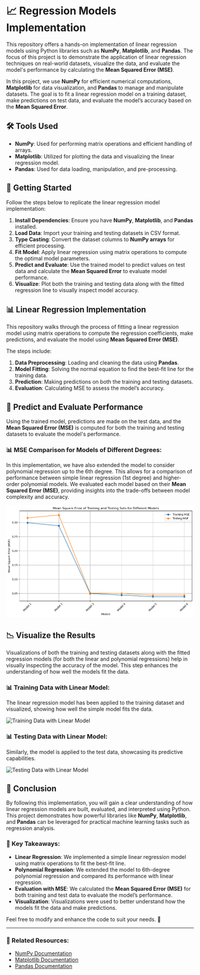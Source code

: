 # 📈 Regression Models Implementation

This repository offers a hands-on implementation of linear regression models using Python libraries such as **NumPy**, **Matplotlib**, and **Pandas**. The focus of this project is to demonstrate the application of linear regression techniques on real-world datasets, visualize the data, and evaluate the model's performance by calculating the **Mean Squared Error (MSE)**.

In this project, we use **NumPy** for efficient numerical computations, **Matplotlib** for data visualization, and **Pandas** to manage and manipulate datasets. The goal is to fit a linear regression model on a training dataset, make predictions on test data, and evaluate the model’s accuracy based on the **Mean Squared Error**.

## 🛠️ Tools Used
- **NumPy**: Used for performing matrix operations and efficient handling of arrays.
- **Matplotlib**: Utilized for plotting the data and visualizing the linear regression model.
- **Pandas**: Used for data loading, manipulation, and pre-processing.

## 🚀 Getting Started
Follow the steps below to replicate the linear regression model implementation:
1. **Install Dependencies**: Ensure you have **NumPy**, **Matplotlib**, and **Pandas** installed.
2. **Load Data**: Import your training and testing datasets in CSV format.
3. **Type Casting**: Convert the dataset columns to **NumPy arrays** for efficient processing.
4. **Fit Model**: Apply linear regression using matrix operations to compute the optimal model parameters.
5. **Predict and Evaluate**: Use the trained model to predict values on test data and calculate the **Mean Squared Error** to evaluate model performance.
6. **Visualize**: Plot both the training and testing data along with the fitted regression line to visually inspect model accuracy.

## 📊 Linear Regression Implementation
This repository walks through the process of fitting a linear regression model using matrix operations to compute the regression coefficients, make predictions, and evaluate the model using **Mean Squared Error (MSE)**.

The steps include:
1. **Data Preprocessing**: Loading and cleaning the data using **Pandas**.
2. **Model Fitting**: Solving the normal equation to find the best-fit line for the training data.
3. **Prediction**: Making predictions on both the training and testing datasets.
4. **Evaluation**: Calculating MSE to assess the model’s accuracy.

## 🔮 Predict and Evaluate Performance
Using the trained model, predictions are made on the test data, and the **Mean Squared Error (MSE)** is computed for both the training and testing datasets to evaluate the model's performance.

### 📊 MSE Comparison for Models of Different Degrees:
In this implementation, we have also extended the model to consider polynomial regression up to the 6th degree. This allows for a comparison of performance between simple linear regression (1st degree) and higher-order polynomial models. We evaluated each model based on their **Mean Squared Error (MSE)**, providing insights into the trade-offs between model complexity and accuracy.

![MSE Comparison](MSE-Comparison.png)

## 📉 Visualize the Results
Visualizations of both the training and testing datasets along with the fitted regression models (for both the linear and polynomial regressions) help in visually inspecting the accuracy of the model. This step enhances the understanding of how well the models fit the data.

### 📊 Training Data with Linear Model:

The linear regression model has been applied to the training dataset and visualized, showing how well the simple model fits the data.

![Training Data with Linear Model](linear-train.png)

### 📊 Testing Data with Linear Model:

Similarly, the model is applied to the test data, showcasing its predictive capabilities.

![Testing Data with Linear Model](linear-test.png)

## 🏁 Conclusion
By following this implementation, you will gain a clear understanding of how linear regression models are built, evaluated, and interpreted using Python. This project demonstrates how powerful libraries like **NumPy**, **Matplotlib**, and **Pandas** can be leveraged for practical machine learning tasks such as regression analysis.

### 🔮 Key Takeaways:
- **Linear Regression**: We implemented a simple linear regression model using matrix operations to fit the best-fit line.
- **Polynomial Regression**: We extended the model to 6th-degree polynomial regression and compared its performance with linear regression.
- **Evaluation with MSE**: We calculated the **Mean Squared Error (MSE)** for both training and test data to evaluate the model’s performance.
- **Visualization**: Visualizations were used to better understand how the models fit the data and make predictions.

Feel free to modify and enhance the code to suit your needs. 🚀

---

### 🔗 Related Resources:
- [NumPy Documentation](https://numpy.org/doc/)
- [Matplotlib Documentation](https://matplotlib.org/stable/contents.html)
- [Pandas Documentation](https://pandas.pydata.org/docs/)
